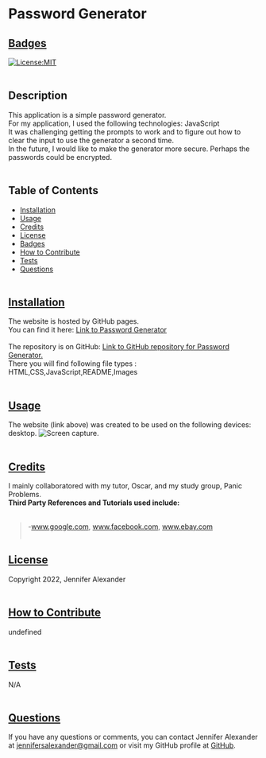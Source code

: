 
# Password Generator

## [Badges](#table-of-contents)
[![License:MIT](https://img.shields.io/badge/License-MIT-blue.svg)](https://opensource.org/licenses/MIT)
<br><br>
## Description
This application is a simple password generator.
<br>
For my application, I used the following technologies: JavaScript
<br>
It was challenging getting the prompts to work and to figure out how to clear the input to use the generator a second time.
<br>
In the future, I would like to make the generator more secure. Perhaps the passwords could be encrypted.
<br><br>
## Table of Contents
- [Installation](#installation)
- [Usage](#usage)
- [Credits](#credits)
- [License](#license)
- [Badges](#badges)
- [How to Contribute](#how-to-contribute)
- [Tests](#tests)
- [Questions](#questions)
<br><br>
## [Installation](#table-of-contents)
The website is hosted by GitHub pages. <br>
You can find it here: [Link to Password Generator](https://jsalexan.github.io/password-generator//)
<br><br>
The repository is on GitHub: [Link to GitHub repository for Password Generator.](https://github.com/jsalexan/password-generator) <br>
There you will find following file types : 
HTML,CSS,JavaScript,README,Images
<br><br>
## [Usage](#table-of-contents)
The website (link above) was created to be used on the following devices: desktop.
![Screen capture.](./assets/password-generator-screenshot.png)
<br><br>
## [Credits](#table-of-contents) 
I mainly collaboratored with my tutor, Oscar, and my study group, Panic Problems. 
<br>
**Third Party References and Tutorials used include:** 
<br><br>
> -www.google.com, www.facebook.com, www.ebay.com
<br><br>
## [License](#table-of-contents)
Copyright 2022, Jennifer Alexander
<br><br>
## [How to Contribute](#table-of-contents)
undefined
<br><br>
## [Tests](#table-of-contents)
N/A
<br><br>
## [Questions](#table-of-contents)
If you have any questions or comments, you can contact Jennifer Alexander at jennifersalexander@gmail.com or visit my GitHub profile at [GitHub](https://github.com/jsalexan/).
